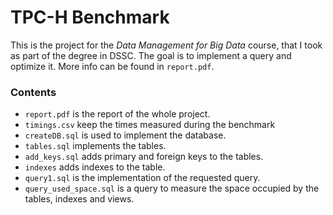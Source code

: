 # TPC-H Benchmark

This is the project for the _Data Management for Big Data_ course, that I took as part of the degree in DSSC.
The goal is to implement a query and optimize it. More info can be found in `report.pdf`.

### Contents

- `report.pdf` is the report of the whole project.
- `timings.csv` keep the times measured during the benchmark
- `createDB.sql` is used to implement the database.
- `tables.sql` implements the tables.
- `add_keys.sql` adds primary and foreign keys to the tables.
- `indexes` adds indexes to the table.
- `query1.sql` is the implementation of the requested query.
- `query_used_space.sql` is a query to measure the space occupied by the tables, indexes and views.  
